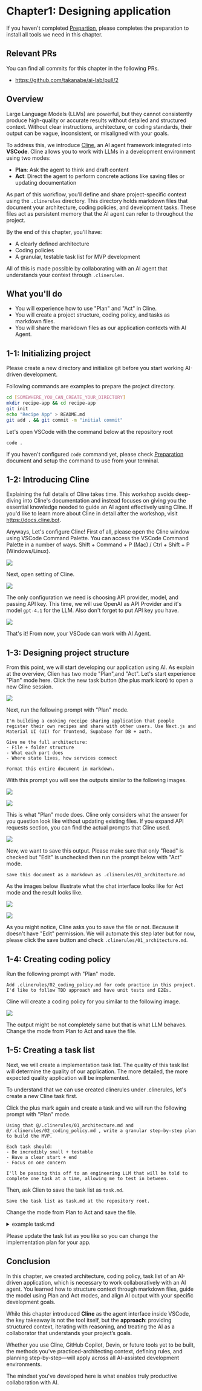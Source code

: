 # Chapter1: Designing application

If you haven't completed [Prepartion](../../01_Preparation.md), please completes the preparation to install all tools we need in this chapter.

## Relevant PRs

You can find all commits for this chapter in the following PRs.

- https://github.com/takanabe/ai-lab/pull/2 

## Overview

Large Language Models (LLMs) are powerful, but they cannot consistently produce high-quality or accurate results without detailed and structured context. Without clear instructions, architecture, or coding standards, their output can be vague, inconsistent, or misaligned with your goals.

To address this, we introduce [Cline](https://github.com/cline/cline), an AI agent framework integrated into **VSCode**. Cline allows you to work with LLMs in a development environment using two modes:
- **Plan**: Ask the agent to think and draft content
- **Act**: Direct the agent to perform concrete actions like saving files or updating documentation

As part of this workflow, you’ll define and share project-specific context using the `.clinerules` directory. This directory holds markdown files that document your architecture, coding policies, and development tasks. These files act as persistent memory that the AI agent can refer to throughout the project.

By the end of this chapter, you'll have:
- A clearly defined architecture
- Coding policies
- A granular, testable task list for MVP development

All of this is made possible by collaborating with an AI agent that understands your context through `.clinerules`.

## What you'll do

- You will experience how to use "Plan" and "Act" in Cline.
- You will create a project structure, coding policy, and tasks as markdown files.
- You will share the markdown files as our application contexts with AI Agent.


## 1-1: Initializing project

Please create a new directory and initialize git before you start working AI-driven development.

Following commands are examples to prepare the project directory.

```bash
cd [SOMEWHERE_YOU_CAN_CREATE_YOUR_DIRECTORY]
mkdir recipe-app && cd recipe-app
git init
echo "Recipe App" > README.md
git add . && git commit -m "initial commit"
```

Let's open VSCode with the command below at the repository root

```
code .
```

If you haven't configured `code` command yet, please check [Preparation](../../01_Preparation.md) document and setup the command to use from your terminal.

## 1-2: Introducing Cline


Explaining the full details of Cline takes time. This workshop avoids deep-diving into Cline's documentation and instead focuses on giving you the essential knowledge needed to guide an AI agent effectively using Cline. If you'd like to learn more about Cline in detail after the workshop, visit https://docs.cline.bot.

Anyways, Let's configure Cline! First of all, please open the Cline window using VSCode Command Palette. You can access the VSCode Command Palette in a number of ways. Shift + Command + P (Mac) / Ctrl + Shift + P (Windows/Linux).

![](images/1_1_Open_clien.png)

Next, open setting of Cline.

![](images/1_2_cline_setting.png)

The only configuration we need is choosing API provider, model, and passing API key. This time, we will use OpenAI as API Provider and it's model `gpt-4.1` for the LLM. Also don't forget to put API key you have.

![](images/1_3_Cline_API_key.png)

That's it! From now, your VSCode can work with AI Agent.

## 1-3: Designing project structure

From this point, we will start developing our application using AI. As explain at the overview, Clien has two mode "Plan",and "Act". Let's start experience "Plan" mode here. Click the new task button (the plus mark icon) to open a new Cline session.

![](images/1_4_Cline_plan.png)

Next, run the following prompt with "Plan" mode.

```
I'm building a cooking receipe sharing application that people register their own recipes and share with other users. Use Next.js and Material UI (UI) for frontend, Supabase for DB + auth.

Give me the full architecture:
- File + folder structure
- What each part does
- Where state lives, how services connect

Format this entire document in markdown.
```

With this prompt you will see the outputs similar to the following images.

![](images/1_5_disign_with_plan1.png)

![](images/1_6_design_with_plan.png)

This is what "Plan" mode does. Cline only considers what the answer for you question look like without updating existing files. If you expand API requests section, you can find the actual prompts that Cline used.

![](images/1_7_API_requests_with_prompts.png)


Now, we want to save this output. Please make sure that only "Read" is checked but "Edit" is unchecked then run the prompt below with "Act" mode.

```
save this document as a markdown as .clinerules/01_architecture.md
```

As the images below illustrate what the chat interface looks like for Act mode and the result looks like.

![](images/1_8_Act_mode_with_readonly1.png)

![](images/1_9_Act_mode_save.png)

As you might notice, Cline asks you to save the file or not. Because it doesn't have "Edit" permission. We will automate this step later but for now, please click the save button and check `.clinerules/01_architecture.md`.

## 1-4: Creating coding policy

Run the following prompt with "Plan" mode.

```
Add .clinerules/02_coding_policy.md for code practice in this project. I'd like to follow TDD approach and have unit tests and E2Es.
```

Cline will create a coding policy for you similar to the following image.

![](images/1_10_coding_policy.png)

The output might be not completely same but that is what LLM behaves. Change the mode from Plan to Act and save the file.


## 1-5: Creating a task list

Next, we will create a implementation task list. The quality of this task list will determine the quality of our application. The more detailed, the more expected quality application will be implemented.

To understand that we can use created clinerules under .clinerules, let's create a new Cline task first.

Click the plus mark again and create a task and we will run the following prompt with "Plan" mode.

```
Using that @/.clinerules/01_architecture.md and @/.clinerules/02_coding_policy.md , write a granular step-by-step plan to build the MVP. 

Each task should: 
- Be incredibly small + testable
- Have a clear start + end
- Focus on one concern 

I'll be passing this off to an engineering LLM that will be told to complete one task at a time, allowing me to test in between. 
```

Then, ask Clien to save the task list as `task.md`.

```
Save the task list as task.md at the repository root.
```

Change the mode from Plan to Act and save the file.

<details>
<summary>example task.md</summary>

```md
# MVP Step-by-Step Task List for Recipe Sharing App

Each task is atomic, testable, and focused on a single concern, enabling incremental progress and testing between steps.

---

## 0. Project Initialization & Tooling

1. Initialize a Next.js project with TypeScript.
2. Install and configure ESLint and Prettier with Next.js/Airbnb config.
3. Install Material UI, Supabase JS client, Jest, and React Testing Library.
4. Set up the folder structure as per architecture (`src/components`, `src/features`, etc.).
5. Add a placeholder `.env.local` and document required Supabase env vars.
6. Set up Jest config for TypeScript and React Testing Library.

---

## 1. Supabase Client & Types

7. Create `src/lib/supabaseClient.ts` to initialize Supabase client using env vars.
8. Write a unit test for Supabase client initialization (mock env vars).
9. Define global types for User and Recipe in `src/types/`.
10. Write a unit test to validate Recipe type (e.g., type guards or sample object).

---

## 2. Authentication (Login/Signup/Session)

11. Create `src/features/auth/types.ts` for auth-related types.
12. Create `src/features/auth/services.ts` with Supabase auth functions (signUp, signIn, signOut, getSession).
13. Write unit tests for each auth service function (mock Supabase).
14. Create `src/features/auth/hooks/useAuth.ts` for auth state management (session, user).
15. Write a unit test for `useAuth` hook (mock Supabase).
16. Create `src/features/auth/components/LoginForm.tsx` (email/password login form, uses Material UI).
17. Write a unit test for LoginForm (renders, submits, error states).
18. Create `src/pages/login.tsx` to render LoginForm.
19. Write an E2E test for login flow (valid/invalid login).

---

## 3. Recipe CRUD (Minimal: List, Create, View)

20. Create `src/features/recipes/types.ts` for Recipe type.
21. Create `src/features/recipes/services.ts` with Supabase CRUD functions (getRecipes, getRecipeById, createRecipe).
22. Write unit tests for each recipe service function (mock Supabase).
23. Create `src/features/recipes/hooks/useRecipes.ts` to fetch all recipes.
24. Write a unit test for useRecipes (mock service).
25. Create `src/features/recipes/hooks/useRecipeForm.ts` for new recipe form state/validation.
26. Write a unit test for useRecipeForm (validation, state).
27. Create `src/features/recipes/components/RecipeList.tsx` to display recipes (uses Material UI).
28. Write a unit test for RecipeList (renders recipes, empty state).
29. Create `src/features/recipes/components/RecipeForm.tsx` for new recipe creation (uses useRecipeForm, Material UI).
30. Write a unit test for RecipeForm (renders, submits, validation).
31. Create `src/features/recipes/components/RecipeDetail.tsx` to display a single recipe.
32. Write a unit test for RecipeDetail (renders recipe, handles missing/invalid).

---

## 4. Pages & Routing

33. Create `src/pages/_app.tsx` to set up providers (theme, auth context).
34. Create `src/pages/index.tsx` to display RecipeList (home/feed).
35. Write an E2E test for recipe feed (displays recipes, empty state).
36. Create `src/pages/recipes/new.tsx` to render RecipeForm (protected route).
37. Write an E2E test for recipe creation (form, validation, success).
38. Create `src/pages/recipes/[id].tsx` to display RecipeDetail.
39. Write an E2E test for recipe detail view (valid/invalid id).

---

## 5. Layout & Navigation

40. Create `src/layouts/MainLayout.tsx` for consistent page structure (header, footer, nav).
41. Integrate MainLayout into _app.tsx and all pages.
42. Write a unit test for MainLayout (renders children, nav links).

---

## 6. Theming & UI Consistency

43. Create `src/theme/theme.ts` for Material UI theme customization.
44. Apply theme via ThemeProvider in _app.tsx.
45. Write a unit test for theme (renders with custom theme).

---

## 7. CI, Linting, and Final Checks

46. Set up GitHub Actions (or similar) for CI: lint, test, build.
47. Write a minimal README with setup, test, and run instructions.

---

Each task is atomic, testable, and focused on one concern, enabling incremental, high-quality development and testing in line with the provided architecture and coding policy.
```
</details>

Please update the task list as you like so you can change the implementation plan for your app.

## Conclusion

In this chapter, we created architecture, coding policy, task list of an AI-driven application, which is necessary to work collaboratively with an AI agent. You learned how to structure context through markdown files, guide the model using Plan and Act modes, and align AI output with your specific development goals.

While this chapter introduced **Cline** as the agent interface inside VSCode, the key takeaway is not the tool itself, but the **approach**: providing structured context, iterating with reasoning, and treating the AI as a collaborator that understands your project’s goals.

Whether you use Cline, GitHub Copilot, Devin, or future tools yet to be built, the methods you've practiced-architecting context, defining rules, and planning step-by-step—will apply across all AI-assisted development environments.

The mindset you've developed here is what enables truly productive collaboration with AI.
